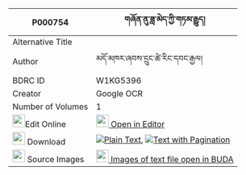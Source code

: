 |P000754|གཞོན་ནུ་ཟླ་མེད་ཀྱི་གཏམ་རྒྱུད། 
| --- | --- 
|Alternative Title |
|Author| མདོ་མཁར་ཞབས་དྲུང་ཚེ་རིང་དབང་རྒྱལ།
|BDRC ID | W1KG5396
|Creator | Google OCR
|Number of Volumes| 1
|<img width="25" src="https://img.icons8.com/color/25/000000/edit-property.png">Edit Online| [<img width="25" src="https://avatars.githubusercontent.com/u/45091458?s=200&v=4"> Open in Editor](http://editor.openpecha.org/P000754)
|<img width="25" src="https://img.icons8.com/fluent/48/000000/download-2.png"/>  Download | [![](https://img.icons8.com/color/20/000000/txt.png)Plain Text](https://github.com/Openpecha/P000754/releases/download/v1/shyonnu_da_me_kyi_tamgyu_plain_P000754.zip), [![](https://img.icons8.com/color/20/000000/txt.png)Text with Pagination](https://github.com/Openpecha/P000754/releases/download/v1/shyonnu_da_me_kyi_tamgyu_pages_P000754.zip)
|<img width="25" src="https://img.icons8.com/plasticine/100/000000/pictures-folder.png"/>  Source Images | [<img width="25" src="https://library.bdrc.io/icons/BUDA-small.svg"> Images of text file open in BUDA](https://library.bdrc.io/show/bdr:W1KG5396)